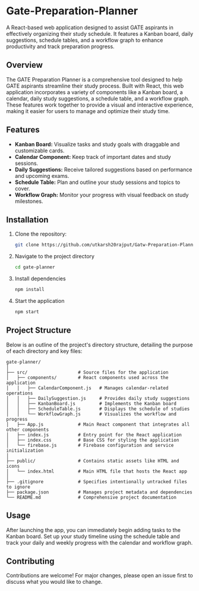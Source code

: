 # Gate-Preparation-Planner
A React-based web application designed to assist GATE aspirants in effectively organizing their study schedule. It features a Kanban board, daily suggestions, schedule tables, and a workflow graph to enhance productivity and track preparation progress.

## Overview
The GATE Preparation Planner is a comprehensive tool designed to help GATE aspirants streamline their study process. Built with React, this web application incorporates a variety of components like a Kanban board, a calendar, daily study suggestions, a schedule table, and a workflow graph. These features work together to provide a visual and interactive experience, making it easier for users to manage and optimize their study time.

## Features
- **Kanban Board:** Visualize tasks and study goals with draggable and customizable cards.
- **Calendar Component:** Keep track of important dates and study sessions.
- **Daily Suggestions:** Receive tailored suggestions based on performance and upcoming exams.
- **Schedule Table:** Plan and outline your study sessions and topics to cover.
- **Workflow Graph:** Monitor your progress with visual feedback on study milestones.



## Installation

1. Clone the repository:
   ```bash
   git clone https://github.com/utkarsh20rajput/Gatw-Preparation-Planner.git

2. Navigate to the project directory
   ```bash
   cd gate-planner
3. Install dependencies
   ```bash
   npm install
4. Start the application
   ```bash
   npm start


## Project Structure

Below is an outline of the project's directory structure, detailing the purpose of each directory and key files:

```plaintext
gate-planner/
│
├── src/                   # Source files for the application
│   ├── components/        # React components used across the application
│   │   ├── CalendarComponent.js   # Manages calendar-related operations
│   │   ├── DailySuggestion.js     # Provides daily study suggestions
│   │   ├── KanbanBoard.js         # Implements the Kanban board
│   │   ├── ScheduleTable.js       # Displays the schedule of studies
│   │   └── WorkflowGraph.js       # Visualizes the workflow and progress
│   ├── App.js             # Main React component that integrates all other components
│   ├── index.js           # Entry point for the React application
│   ├── index.css          # Base CSS for styling the application
│   └── firebase.js        # Firebase configuration and service initialization
│
├── public/                # Contains static assets like HTML and icons
│   └── index.html         # Main HTML file that hosts the React app
│
├── .gitignore             # Specifies intentionally untracked files to ignore
├── package.json           # Manages project metadata and dependencies
└── README.md              # Comprehensive project documentation
```

## Usage
After launching the app, you can immediately begin adding tasks to the Kanban board. Set up your study timeline using the schedule table and track your daily and weekly progress with the calendar and workflow graph.

## Contributing
Contributions are welcome! For major changes, please open an issue first to discuss what you would like to change.

